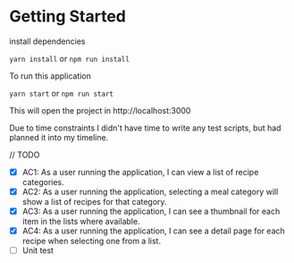 # Getting Started

install dependencies

`yarn install` or `npm run install`

To run this application

`yarn start` or `npm run start`

This will open the project in http://localhost:3000

Due to time constraints I didn't have time to write any test scripts, but had
planned it into my timeline.

// TODO

- [x] AC1: As a user running the application, I can view a list of recipe categories.
- [x] AC2: As a user running the application, selecting a meal category will show a list of recipes for that category.
- [x] AC3: As a user running the application, I can see a thumbnail for each item in the lists where available.
- [x] AC4: As a user running the application, I can see a detail page for each recipe when selecting one from a list.
- [ ] Unit test
